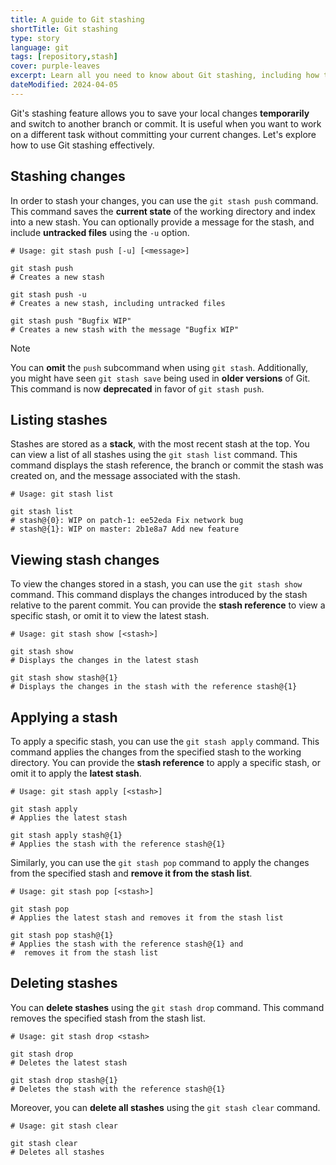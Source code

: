 ```yaml
---
title: A guide to Git stashing
shortTitle: Git stashing
type: story
language: git
tags: [repository,stash]
cover: purple-leaves
excerpt: Learn all you need to know about Git stashing, including how to stash changes, apply, list, and delete stashes.
dateModified: 2024-04-05
---
```


Git's stashing feature allows you to save your local changes **temporarily** and switch to another branch or commit. It is useful when you want to work on a different task without committing your current changes. Let's explore how to use Git stashing effectively.

## Stashing changes

In order to stash your changes, you can use the `git stash push` command. This command saves the **current state** of the working directory and index into a new stash. You can optionally provide a message for the stash, and include **untracked files** using the `-u` option.

```shell
# Usage: git stash push [-u] [<message>]

git stash push
# Creates a new stash

git stash push -u
# Creates a new stash, including untracked files

git stash push "Bugfix WIP"
# Creates a new stash with the message "Bugfix WIP"
```

> [!NOTE]
>
> You can **omit** the `push` subcommand when using `git stash`. Additionally, you might have seen `git stash save` being used in **older versions** of Git. This command is now **deprecated** in favor of `git stash push`.

## Listing stashes

Stashes are stored as a **stack**, with the most recent stash at the top. You can view a list of all stashes using the `git stash list` command. This command displays the stash reference, the branch or commit the stash was created on, and the message associated with the stash.

```shell
# Usage: git stash list

git stash list
# stash@{0}: WIP on patch-1: ee52eda Fix network bug
# stash@{1}: WIP on master: 2b1e8a7 Add new feature
```

## Viewing stash changes

To view the changes stored in a stash, you can use the `git stash show` command. This command displays the changes introduced by the stash relative to the parent commit. You can provide the **stash reference** to view a specific stash, or omit it to view the latest stash.

```shell
# Usage: git stash show [<stash>]

git stash show
# Displays the changes in the latest stash

git stash show stash@{1}
# Displays the changes in the stash with the reference stash@{1}
```

## Applying a stash

To apply a specific stash, you can use the `git stash apply` command. This command applies the changes from the specified stash to the working directory. You can provide the **stash reference** to apply a specific stash, or omit it to apply the **latest stash**.

```shell
# Usage: git stash apply [<stash>]

git stash apply
# Applies the latest stash

git stash apply stash@{1}
# Applies the stash with the reference stash@{1}
```

Similarly, you can use the `git stash pop` command to apply the changes from the specified stash and **remove it from the stash list**.

```shell
# Usage: git stash pop [<stash>]

git stash pop
# Applies the latest stash and removes it from the stash list

git stash pop stash@{1}
# Applies the stash with the reference stash@{1} and
#  removes it from the stash list
```

## Deleting stashes

You can **delete stashes** using the `git stash drop` command. This command removes the specified stash from the stash list.

```shell
# Usage: git stash drop <stash>

git stash drop
# Deletes the latest stash

git stash drop stash@{1}
# Deletes the stash with the reference stash@{1}
```

Moreover, you can **delete all stashes** using the `git stash clear` command.

```shell
# Usage: git stash clear

git stash clear
# Deletes all stashes
```
